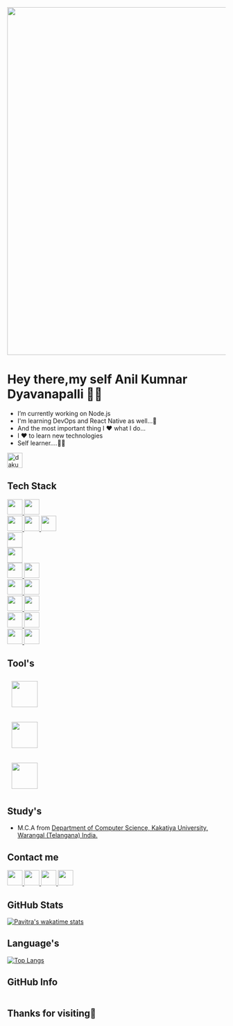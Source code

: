  <img width="800px" src="https://raw.githubusercontent.com/developer-guy/developer-guy/master/code.gif">

# Hey there,my self Anil Kumnar Dyavanapalli 👨‍💻

-  I’m currently working on Node.js
-  I'm learning DevOps and React Native as well...💪
-  And the most important thing I ❤️ what I do...
-  I ❤️ to learn new technologies
-  Self learner....🙌🙌
<img height="35px" src="https://komarev.com/ghpvc/?username=dakumar1729&label=Profile%20views&color=0e75b6&style=flat" alt="dakumar1729" />

## Tech Stack
<a href="https://nodejs.org/en/docs/">
    <img height="35px" src="https://img.shields.io/badge/Node.js-43853D?style=for-the-badge&logo=node.js&logoColor=white">
  </a>
 <a href="https://angular.io/guide/what-is-angular">
    <img height="35px" src="https://img.shields.io/badge/Angular-DD0031?style=for-the-badge&logo=angular&logoColor=white">
  </a><br>
<a href="https://nodered.org/">
    <img height="35px" src="https://upload.wikimedia.org/wikipedia/commons/2/2b/Node-red-icon.png">
  </a>
<a href="https://www.mongodb.com/docs/">
    <img height="35px" src="https://img.shields.io/badge/MongoDB-4EA94B?style=for-the-badge&logo=mongodb&logoColor=white">
  </a>
<a href="https://www.postgresql.org/">
    <img height="35px" src="https://img.shields.io/badge/PostgreSQL-316192?style=for-the-badge&logo=postgresql&logoColor=white">
  </a><br/>
  
  
  
<a href="https://docs.swmansion.com/react-native-reanimated/">
    <img height="35px" src="https://img.shields.io/badge/React_Native_Reanimated_V2-20232A?style=for-the-badge&logo=react&logoColor=61DAFB">
  </a><br/>
<a href="https://reactnative.dev/">
    <img height="35px" src="https://img.shields.io/badge/React_Native-20232A?style=for-the-badge&logo=react&logoColor=61DAFB">
  </a><br/>
<a href="https://nextjs.org/">
    <img height="35px" src="https://img.shields.io/badge/next.js-000000?style=for-the-badge&logo=nextdotjs&logoColor=white">
  </a>
 <a href="https://reactjs.org/">
    <img height="35px" src="https://img.shields.io/badge/React.Js-20232A?style=for-the-badge&logo=react&logoColor=61DAFB">
  </a><br/>
  <a href="https://redux-toolkit.js.org/">
    <img height="35px" src="https://img.shields.io/badge/Redux-593D88?style=for-the-badge&logo=redux&logoColor=white">
  </a>
  <a href="https://reactrouter.com/">
    <img height="35px" src="https://img.shields.io/badge/React_Router-CA4245?style=for-the-badge&logo=react-router&logoColor=white">
  </a>
  <br/>
  <a href="https://www.framer.com/motion/">
   <img height="35px" src="https://img.shields.io/badge/Framer%20motion-black?style=for-the-badge&logo=framer&logoColor=white"/>
  </a>
  <a href="https://tailwindcss.com/">
    <img height="35px" src="https://img.shields.io/badge/Tailwind_CSS-38B2AC?style=for-the-badge&logo=tailwind-css&logoColor=white">
  </a>
  <br/>
<!--   <a href="https://firebase.google.com/">
    <img height="35px" src="https://img.shields.io/badge/firebase-ffca28?style=for-the-badge&logo=firebase&logoColor=black">
  </a><br/> -->
  <a  href="https://www.javascript.com/">
    <img height="35px" src="https://img.shields.io/badge/TypeScript-007ACC?style=for-the-badge&logo=typescript&logoColor=white">
  </a>
  <a  href="https://www.typescriptlang.org/">
    <img height="35px" src="https://img.shields.io/badge/JavaScript-323330?style=for-the-badge&logo=javascript&logoColor=F7DF1E">
  </a><br/>
  
<!--   <a href="https://www.java.com/en/">
    <img height="35px" alt="" src="https://img.shields.io/badge/Java-ED8B00?style=for-the-badge&logo=java&logoColor=white">
  </a> -->
<!--   <a href="https://www.geeksforgeeks.org/c-language-set-1-introduction/">
    <img height="35px" alt="" src="https://img.shields.io/badge/C-00599C?style=for-the-badge&logo=c&logoColor=white">
  </a><br/> -->
   <a href="https://www.w3schools.com/html/">
    <img  height="35px" alt="" src="https://img.shields.io/badge/HTML5-E34F26?style=for-the-badge&logo=html5&logoColor=white">
  </a>
   <a href="https://www.w3schools.com/css/">
    <img height="35px" alt="" src="https://img.shields.io/badge/CSS3-1572B6?style=for-the-badge&logo=css3&logoColor=white">
  </a>
  
## Tool's
<!-- <a><img style="margin:10px;"  height="60px" src="https://cdn.jsdelivr.net/gh/devicons/devicon/icons/androidstudio/androidstudio-original.svg" /> -->
<a><img style="margin:10px;" height="60px" alt="" src="https://cdn.jsdelivr.net/gh/devicons/devicon/icons/vscode/vscode-original.svg">
<!-- <a><img style="margin:10px;" height="60px" alt="" src="https://cdn.jsdelivr.net/gh/devicons/devicon/icons/figma/figma-original.svg"> -->
<a><img style="margin:10px;" height="60px" alt="" src="https://cdn.jsdelivr.net/gh/devicons/devicon/icons/npm/npm-original-wordmark.svg">
<!-- <a><img style="margin:10px;" height="60px" alt="" src="https://cdn.jsdelivr.net/gh/devicons/devicon/icons/canva/canva-original.svg"> -->
<a><img style="margin:10px;" height="60px" alt="" src="https://cdn.jsdelivr.net/gh/devicons/devicon/icons/chrome/chrome-original.svg">


    
    
    
<!--  ## Compititive Programming 

- 5⭐in Java on 
    <a href="https://www.hackerrank.com/pavitra_Behara?hr_r=1">
    <img alt="" height="35px" src="https://img.shields.io/badge/-Hackerrank-2EC866?style=for-the-badge&logo=HackerRank&logoColor=white">
  </a><br/> 
- 2⭐(Beginner) on
   <a href="https://www.codechef.com/users/pavitra_2003">
    <img alt="" height="35px" src="https://img.shields.io/badge/-CodeChef-5B4638?style=for-the-badge&logo=CodeChef&logoColor=white">
  </a><br/>   -->
    
## Study's
- M.C.A from 
  <a href="https://kakatiya.ac.in/about_dept/39/dept">
   Department of Computer Science, Kakatiya University, Warangal (Telangana) India.
  </a>

## Contact me

  <a href="https://twitter.com/anil_ku_in">
    <img alt="" height="35px" src="https://img.shields.io/badge/Twitter-1DA1F2?style=for-the-badge&logo=twitter&logoColor=white">
  </a>
  <a href="https://www.linkedin.com/in/dakumar1729/">
    <img alt="" height="35px" src="https://img.shields.io/badge/LinkedIn-0077B5?style=for-the-badge&logo=linkedin&logoColor=white">
  </a>
  <a href="https://www.instagram.com/looser_7_/">
    <img alt="" height="35px" src="https://img.shields.io/badge/Instagram-E4405F?style=for-the-badge&logo=instagram&logoColor=white">
  </a>
  <a href="mailto:dakumar1729@gmail.com">
    <img alt="" height="35px" src="https://img.shields.io/badge/Gmail-D14836?style=for-the-badge&logo=gmail&logoColor=white">
  </a>
  

  
## GitHub Stats

[![Pavitra's wakatime stats](https://github-readme-stats.vercel.app/api/?username=dakumar1729)](https://github.com/anuraghazra/github-readme-stats)

## Language's
[![Top Langs](https://github-readme-stats.vercel.app/api/top-langs/?username=dakumar1729&layout=compact&langs_count=30)](https://github.com/anuraghazra/github-readme-stats)    
    
## GitHub Info
 <img alt="" src="https://github-profile-summary-cards.vercel.app/api/cards/profile-details?username=dakumar1729&theme=vue">
    
## Thanks for visiting🤗




